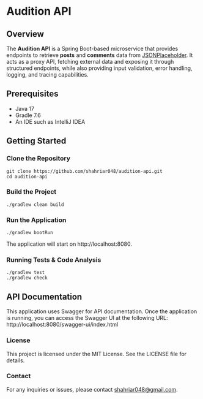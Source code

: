 # Audition API

## Overview

The **Audition API** is a Spring Boot-based microservice that provides endpoints to retrieve **posts** and **comments**
data
from [JSONPlaceholder](https://jsonplaceholder.typicode.com). It acts as a proxy API, fetching external data and
exposing it
through structured endpoints, while also providing input validation, error handling, logging, and tracing capabilities.

## Prerequisites

- Java 17
- Gradle 7.6
- An IDE such as IntelliJ IDEA

## Getting Started

### Clone the Repository

```
git clone https://github.com/shahriar048/audition-api.git
cd audition-api
```

### Build the Project

```
./gradlew clean build
```

### Run the Application

```
./gradlew bootRun
````

The application will start on http://localhost:8080.

### Running Tests & Code Analysis

```
./gradlew test
./gradlew check
```

## API Documentation

This application uses Swagger for API documentation. Once the application is running,
you can access the Swagger UI at the following URL: http://localhost:8080/swagger-ui/index.html

### License

This project is licensed under the MIT License. See the LICENSE file for details.

### Contact

For any inquiries or issues, please contact shahriar048@gmail.com.
